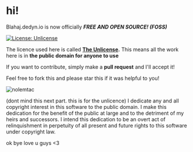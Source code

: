 # hi!
Blahaj.dedyn.io is now officially ***FREE AND OPEN SOURCE! (FOSS)***

[![License: Unlicense](https://img.shields.io/badge/license-Unlicense-blue.svg)](https://unlicense.org/)

The licence used here is called **[The Unlicense](https://unlicense.org/).**
This means all the work here is in **the public domain for anyone to use**  

If you want to contribute, simply make a **pull request** and I'll accept it!

Feel free to fork this and please star this if it was helpful to you!

![nolemtac](https://blahaj.dedyn.io/media2/nolemtac.webp)

(dont mind this next part. this is for the unlicence)
I dedicate any and all copyright interest in this software to the
public domain. I make this dedication for the benefit of the public at
large and to the detriment of my heirs and successors. I intend this
dedication to be an overt act of relinquishment in perpetuity of all
present and future rights to this software under copyright law.

ok bye love u guys <3
